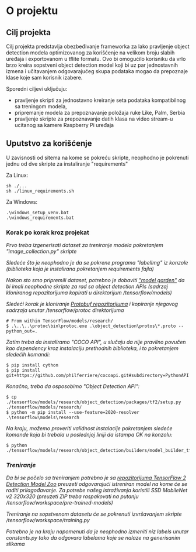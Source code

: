 # O projektu

## Cilj projekta
Cilj projekta predstavlja obezbeđivanje frameworka za lako 
pravljenje object detection modela optimizovanog za korišćenje
na velikom broju slabih uređaja i exportovanom u tflite 
formatu. Ovo bi omogućilo korisniku da vrlo brzo kreira 
sopstveni object detection model koji bi uz par jednostavnih 
izmena i učitavanjem odgovarajućeg skupa podataka mogao da 
prepoznaje klase koje sam korisnik izabere. 

Sporedni ciljevi uključuju:

- pravljenje skripti za jednostavno kreiranje seta podataka 
kompatibilnog sa treningom modela, 
- pripremanje modela za prepoznavanje položaja ruke Like, 
Palm, Serbia
- pravljenje skripte za prepoznavanje datih klasa na video 
stream-u ucitanog sa kamere Raspberry Pi uređaja


## Uputstvo za korišćenje
U zavisnosti od sitema na kome se pokreću skripte, neophodno 
je pokrenuti jednu od dve skripte za instaliranje "requirements"

Za Linux:

    sh ./...
    sh ./linux_requirements.sh

Za Windows:

    .\windows_setup_venv.bat
    .\windows_requirements.bat

### Korak po korak kroz projekat

_Prvo treba izgenerisati dataset za treniranje modela 
pokretanjem "image_collection.py" skripte_

_Sledeće što je neophodno je da se pokrene programa "labelImg" iz konzole 
(biblioteka koja je instalirana pokretanjem requirements fajla)_

_Nakon sto smo pripremili dataset, potrebno je dobaviti 
["model garden"](https://github.com/tensorflow/models) da bi 
imali neophodne skripte za rad sa object detection APIs 
(sadrzaj kloniranog repozitorijuma kopirati u direktorijum 
/tensorflow/models)_

_Sledeći korak je kloniranje 
[Protobuf repozitorijuma](https://github.com/protocolbuffers/protobuf/releases)
i kopiranje njegovog sadrzaja unutar /tensorflow/protoc direktorijuma_

    # From within TensorFlow/models/research/
    $ .\..\..\protoc\bin\protoc.exe .\object_detection\protos\*.proto --python_out=.

_Zatim treba da instaliramo "COCO API", u slučaju da nije pravilno
povučen kao dependency kroz instalaciju prethodnih biblioteka, i
to pokretanjem sledećih komandi:_

    $ pip install cython
    $ pip install git+https://github.com/philferriere/cocoapi.git#subdirectory=PythonAPI

_Konačno, treba da osposobimo "Object Detection API":_

    $ cp ./tensorflow/models/research/object_detection/packages/tf2/setup.py ./tensorflow/models/research/
    $ python -m pip install --use-feature=2020-resolver .\tensorflow\models\research

_Na kraju, možemo proveriti validnost instalacije pokretanjem sledeće komande koja bi trebala
u poslednjoj liniji da istampa OK na konzolu:_

    $ python ./tensorflow/models/research/object_detection/builders/model_builder_tf2_test.py

### _Treniranje_

_Da bi se počelo sa treniranjem potrebno je sa 
[repozitorijuma TensorFlow 2 Detection Model Zoo](https://github.com/tensorflow/models/blob/master/research/object_detection/g3doc/tf2_detection_zoo.md) 
preuzeti odgovarajući istreniran model na kome će se 
raditi prilagođavanje. Za potrebe našeg istraživanja 
koristili SSD MobileNet v2 320x320 
(preuzeti ZIP treba raspakovati na putanju 
/tensorflow/workspace/pre-trained-models)_

_Treniranje na sopstvenom datasetu će se pokrenuti 
izvršavanjem skripte /tensorflow/workspace/training.py_

_Potrebno je na kraju napomenuti da je neophodno 
izmeniti niz labels unutar constants.py tako da
odgovara labelama koje se nalaze na generisanim slikama_